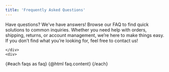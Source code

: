 ```yaml
---
title: 'Frequently Asked Questions'
---
```


<script>
import Accordion from '$lib/components/Accordion.svelte'
import {faqs} from '$lib/data/faqs.tsx'
import SimpleCTA from '$lib/components/sections/SimpleCTA.svelte';
</script>

<div class="wrapper">
    <div>
Have questions? We’ve have answers! Browse our FAQ to find quick solutions to common inquiries. Whether you need help with orders, shipping, returns, or account management, we’re here to make things easy. If you don’t find what you’re looking for, feel free to contact us!

    </div>
    <div>
{#each faqs as faq}
            <Accordion title={faq.title}>
                {@html faq.content}
            </Accordion>
{/each}
    </div>
</div>

<div class="ad-wrapper">
    <SimpleCTA />
</div>

<style lang="scss">
    @use '/src/styles/base.scss';

    .ad-wrapper {
        margin-top:var(--space-xl)
    }

    .wrapper {
        display:grid;
        gap:1rem;
        grid-template-columns: 1fr;
    }

    /* Media query for mobile devices */
    @media (max-width: base.$sm) {
        .wrapper {
            grid-template-columns: 1fr;
        }
    }

    @media (min-width: base.$md) {

        .wrapper {
            grid-template-columns: repeat(2, 1fr);
        }
    }

    @media (min-width: base.$lg) {

        .wrapper {
            grid-template-columns: repeat(2, 1fr);
        }
    }
</style>
